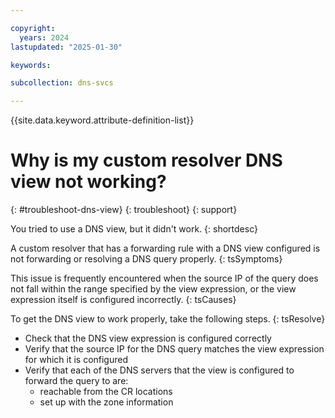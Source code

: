 ```yaml
---

copyright:
  years: 2024
lastupdated: "2025-01-30"

keywords:

subcollection: dns-svcs

---
```


{{site.data.keyword.attribute-definition-list}}

# Why is my custom resolver DNS view not working?
{: #troubleshoot-dns-view}
{: troubleshoot}
{: support}

You tried to use a DNS view, but it didn't work.
{: shortdesc}

A custom resolver that has a forwarding rule with a DNS view configured is not forwarding or resolving a DNS query properly.
{: tsSymptoms}

This issue is frequently encountered when the source IP of the query does not fall within the range specified by the view expression, or the view expression itself is configured incorrectly.
{: tsCauses}

To get the DNS view to work properly, take the following steps.
{: tsResolve}

* Check that the DNS view expression is configured correctly
* Verify that the source IP for the DNS query matches the view expression for which it is configured
* Verify that each of the DNS servers that the view is configured to forward the query to are:
   * reachable from the CR locations
   * set up with the zone information
